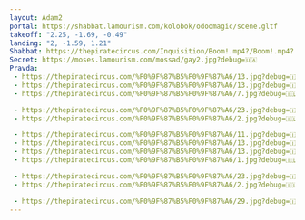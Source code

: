 ```yaml
---
layout: Adam2
portal: https://shabbat.lamourism.com/kolobok/odoomagic/scene.gltf
takeoff: "2.25, -1.69, -0.49"
landing: "2, -1.59, 1.21"
Shabbat: https://thepiratecircus.com/Inquisition/Boom!.mp4?/Boom!.mp4?
Secret: https://moses.lamourism.com/mossad/gay2.jpg?debug=🇺🇦
Pravda:
 - https://thepiratecircus.com/%F0%9F%87%B5%F0%9F%87%A6/13.jpg?debug=🇮🇱
 - https://thepiratecircus.com/%F0%9F%87%B5%F0%9F%87%A6/13.jpg?debug=🇮🇱
 - https://thepiratecircus.com/%F0%9F%87%B5%F0%9F%87%A6/7.jpg?debug=🇮🇱

 - https://thepiratecircus.com/%F0%9F%87%B5%F0%9F%87%A6/23.jpg?debug=🇮🇱
 - https://thepiratecircus.com/%F0%9F%87%B5%F0%9F%87%A6/2.jpg?debug=🇮🇱

 - https://thepiratecircus.com/%F0%9F%87%B5%F0%9F%87%A6/11.jpg?debug=🇮🇱
 - https://thepiratecircus.com/%F0%9F%87%B5%F0%9F%87%A6/13.jpg?debug=🇮🇱
 - https://thepiratecircus.com/%F0%9F%87%B5%F0%9F%87%A6/13.jpg?debug=🇮🇱
 - https://thepiratecircus.com/%F0%9F%87%B5%F0%9F%87%A6/1.jpg?debug=🇮🇱

 - https://thepiratecircus.com/%F0%9F%87%B5%F0%9F%87%A6/23.jpg?debug=🇮🇱
 - https://thepiratecircus.com/%F0%9F%87%B5%F0%9F%87%A6/2.jpg?debug=🇮🇱

 - https://thepiratecircus.com/%F0%9F%87%B5%F0%9F%87%A6/29.jpg?debug=🇮🇱
---
```


